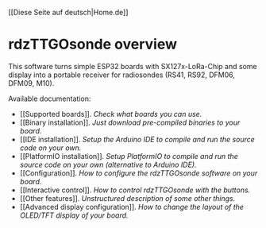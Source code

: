 [[Diese Seite auf deutsch|Home.de]]

# rdzTTGOsonde overview

This software turns simple ESP32 boards with SX127x-LoRa-Chip and some display into a portable receiver for radiosondes (RS41, RS92, DFM06, DFM09, M10).

Available documentation:
- [[Supported boards]]. _Check what boards you can use._
- [[Binary installation]]. _Just download pre-compiled binaries to your board._
- [[IDE installation]]. _Setup the Arduino IDE to compile and run the source code on your own._
- [[PlatformIO installation]]. _Setup PlatformIO to compile and run the source code on your own (alternative to Arduino IDE)._
- [[Configuration]]. _How to configure the rdzTTGOsonde software on your board._
- [[Interactive control]]. _How to control rdzTTGOsonde with the buttons._
- [[Other features]]. _Unstructured description of some other things._
- [[Advanced display configuration]]. _How to change the layout of the OLED/TFT display of your board._

